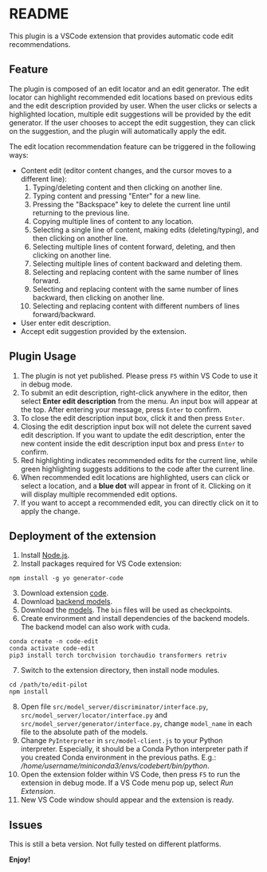 # README

This plugin is a VSCode extension that provides automatic code edit recommendations.

## Feature
The plugin is composed of an edit locator and an edit generator. The edit locator can highlight recommended edit locations based on previous edits and the edit description provided by user. When the user clicks or selects a highlighted location, multiple edit suggestions will be provided by the edit generator. If the user chooses to accept the edit suggestion, they can click on the suggestion, and the plugin will automatically apply the edit.

The edit location recommendation feature can be triggered in the following ways:
* Content edit (editor content changes, and the cursor moves to a different line):
    1. Typing/deleting content and then clicking on another line.
    2. Typing content and pressing "Enter" for a new line.
    3. Pressing the "Backspace" key to delete the current line until returning to the previous line.
    4. Copying multiple lines of content to any location.
    5. Selecting a single line of content, making edits (deleting/typing), and then clicking on another line.
    6. Selecting multiple lines of content forward, deleting, and then clicking on another line.
    7. Selecting multiple lines of content backward and deleting them.
    8. Selecting and replacing content with the same number of lines forward.
    9. Selecting and replacing content with the same number of lines backward, then clicking on another line.
    10. Selecting and replacing content with different numbers of lines forward/backward.
* User enter edit description.
* Accept edit suggestion provided by the extension.

## Plugin Usage
1. The plugin is not yet published. Please press `F5` within VS Code to use it in debug mode.
2. To submit an edit description, right-click anywhere in the editor, then select **Enter edit description** from the menu. An input box will appear at the top. After entering your message, press `Enter` to confirm.
3. To close the edit description input box, click it and then press `Enter`.
4. Closing the edit description input box will not delete the current saved edit description. If you want to update the edit description, enter the new content inside the edit description input box and press `Enter` to confirm.
5. Red highlighting indicates recommended edits for the current line, while green highlighting suggests additions to the code after the current line.
6. When recommended edit locations are highlighted, users can click or select a location, and a **blue dot** will appear in front of it. Clicking on it will display multiple recommended edit options.
7. If you want to accept a recommended edit, you can directly click on it to apply the change.

## Deployment of the extension
1. Install [Node.js](https://nodejs.org/en/download).
2. Install packages required for VS Code extension: 
```
npm install -g yo generator-code
```
3. Download extension [code](https://github.com/code-philia/Code-Edit).
4. Download [backend models](https://drive.google.com/file/d/1MYn68MOJsUQLDwYNedINZtxgWcXDiLJG/view?usp=sharing).
5. Download the [models](https://drive.google.com/file/d/1cKKE3X4_NiSMajH0_oY70B6y_yMDCws8/view). The `bin` files will be used as checkpoints.
6. Create environment and install dependencies of the backend models. The backend model can also work with cuda.
```
conda create -n code-edit
conda activate code-edit
pip3 install torch torchvision torchaudio transformers retriv
```
7. Switch to the extension directory, then install node modules.
```
cd /path/to/edit-pilot
npm install
```
8. Open file `src/model_server/discriminator/interface.py`, `src/model_server/locator/interface.py` and `src/model_server/generator/interface.py`, change `model_name` in each file to the absolute path of the models. 
9. Change `PyInterpreter` in `src/model-client.js` to your Python interpreter. Especially, it should be a Conda Python interpreter path if you created Conda environment in the previous paths. E.g.: */home/username/miniconda3/envs/codebert/bin/python*.
10. Open the extension folder within VS Code, then press `F5` to run the extension in debug mode. If a VS Code menu pop up, select *Run Extension*.
11. New VS Code window should appear and the extension is ready. 

## Issues

This is still a beta version. Not fully tested on different platforms.

**Enjoy!**
